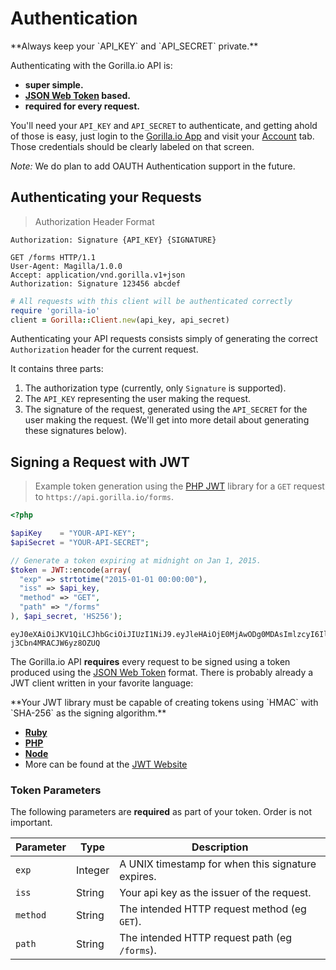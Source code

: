 # Authentication

<aside class="notice">
**Always keep your `API_KEY` and `API_SECRET` private.**
</aside>

Authenticating with the Gorilla.io API is:

* **super simple.**
* **[JSON Web Token][jwt] based.**
* **required for every request.**

You'll need your `API_KEY` and `API_SECRET` to authenticate, and getting ahold
of those is easy, just login to the [Gorilla.io App](https://app.gorilla.io)
and visit your [Account](https://app.gorilla.io/account) tab. Those credentials
should be clearly labeled on that screen.

_Note:_ We do plan to add OAUTH Authentication support in the future.

## Authenticating your Requests

> Authorization Header Format

```
Authorization: Signature {API_KEY} {SIGNATURE}
```

```http
GET /forms HTTP/1.1
User-Agent: Magilla/1.0.0
Accept: application/vnd.gorilla.v1+json
Authorization: Signature 123456 abcdef
```

```ruby
# All requests with this client will be authenticated correctly
require 'gorilla-io'
client = Gorilla::Client.new(api_key, api_secret)
```

Authenticating your API requests consists simply of generating the correct
`Authorization` header for the current request.

It contains three parts:

1. The authorization type (currently, only `Signature` is supported).
2. The `API_KEY` representing the user making the request.
3. The signature of the request, generated using the `API_SECRET` for the user
   making the request. (We'll get into more detail about generating these
   signatures below).

## Signing a Request with JWT

> Example token generation using the [PHP JWT][jwt-php] library for a `GET`
> request to `https://api.gorilla.io/forms`.

```php
<?php

$apiKey    = "YOUR-API-KEY";
$apiSecret = "YOUR-API-SECRET";

// Generate a token expiring at midnight on Jan 1, 2015.
$token = JWT::encode(array(
  "exp" => strtotime("2015-01-01 00:00:00"),
  "iss" => $api_key,
  "method" => "GET",
  "path" => "/forms"
), $api_secret, 'HS256');
```

```
eyJ0eXAiOiJKV1QiLCJhbGciOiJIUzI1NiJ9.eyJleHAiOjE0MjAwODg0MDAsImlzcyI6IllPVVItQVBJLUtFWSIsIm1ldGhvZCI6IkdFVCIsInBhdGgiOiIvZm9ybXMifQ.n6ifGMuug2hmvtY6MxLSG6-j3Cbn4MRACJW6yz8OZUQ
```

The Gorilla.io API **requires** every request to be signed using a token
produced using the [JSON Web Token][jwt] format. There is probably already a JWT
client written in your favorite language:

<aside class="notice">
**Your JWT library must be capable of creating tokens using `HMAC` with
`SHA-256` as the signing algorithm.**
</aside>

* [**Ruby**][jwt-ruby]
* [**PHP**][jwt-php]
* [**Node**](https://github.com/auth0/node-jsonwebtoken)
* More can be found at the [JWT Website](http://jwt.io/)

### Token Parameters

The following parameters are **required** as part of your token. Order is not important.

Parameter | Type    | Description
----------|---------|------------
`exp`     | Integer | A UNIX timestamp for when this signature expires.
`iss`     | String  | Your api key as the issuer of the request.
`method`  | String  | The intended HTTP request method (eg `GET`).
`path`    | String  | The intended HTTP request path (eg `/forms`).

[jwt]: http://jwt.io/ (JSON Web Token)
[jwt-ruby]: https://github.com/progrium/ruby-jwt (Ruby JWT)
[jwt-php]: https://github.com/firebase/php-jwt (PHP JWT)
